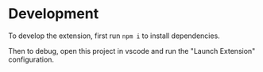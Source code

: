 # Development

To develop the extension, first run `npm i` to install dependencies. 

Then to debug, open this project in vscode and run the "Launch Extension" configuration.
